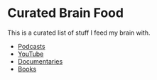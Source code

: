 # Curated Brain Food 

This is a curated list of stuff I feed my brain with.   

- [Podcasts](podcasts.md)
- [YouTube](youtube.md)
- [Documentaries](documentaries.md)
- [Books](books.md) 

